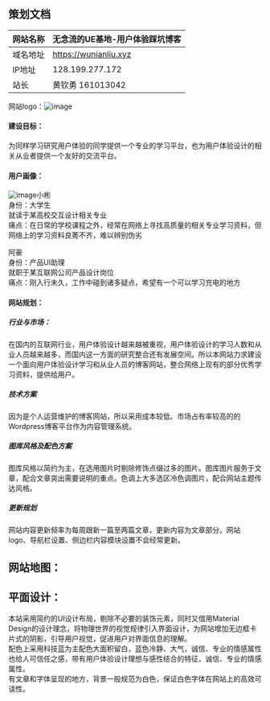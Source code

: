 ## 策划文档

网站名称| 无念流的UE基地-用户体验踩坑博客
---|---
域名地址| https://wunianliu.xyz
IP地址| 128.199.277.172
站长| 黄钦勇 161013042

网站logo：![image](https://note.youdao.com/favicon.ico)

#### 建设目标：
为同样学习研究用户体验的同学提供一个专业的学习平台，也为用户体验设计的相关从业者提供一个友好的交流平台。

#### 用户画像：
![image](https://note.youdao.com/favicon.ico)小彬<br>
身份：大学生<br>
就读于某高校交互设计相关专业<br>
痛点：在日常的学校课程之外，经常在网络上寻找高质量的相关专业学习资料，但网络上的学习资料良莠不齐，难以辨别伪劣<br>

阿豪<br>
身份：产品UI助理<br>
就职于某互联网公司产品设计岗位<br>
痛点：刚入行未久，工作中碰到诸多疑点，希望有一个可以学习充电的地方

#### 网站规划：
##### 行业与市场：
在国内的互联网行业，用户体验设计越来越被重视，用户体验设计的学习人数和从业人员越来越多，而国内这一方面的研究整合还有发展空间。所以本网站力求建设一个面向用户体验设计学习和从业人员的博客网站，整合网络上现有的部分优秀学习资料，提供给用户。<br>
##### 技术方案
因为是个人运营维护的博客网站，所以采用成本较低、市场占有率较高的的Wordpress博客平台作为内容管理系统。
##### 图库风格及配色方案
图库风格以简约为主，在选用图片时剔除修饰点缀过多的图片。图库图片服务于文章，配合文章突出需要说明的重点。色调上大多选区冷色调图片，配合网站主题传达风格。
##### 更新规划
网站内容更新频率为每周跟新一篇至两篇文章，更新内容为文章部分。网站logo、导航栏设置、侧边栏内容模块设置不会经常更新。

## 网站地图：

## 平面设计：
本站采用简约的UI设计布局，剔除不必要的装饰元素，同时又借用Material Design的设计理念，将物理世界的视觉规律引入界面设计，为网站增加无边框卡片式的阴影，引导用户视觉，促进用户对界面信息的理解。<br>
配色上采用科技蓝为主配色大面积留白，蓝色冷静、大气，诚信、专业的情感属性也给人可信任之感，带有用户体验设计理想与感性结合的特征，诚信、专业的情感属性。<br>
有文章和字体呈现的地方，背景一般规范为白色，保证白色字体在网站上的高效可读性。<br>
